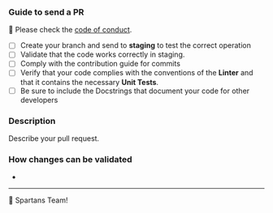 ### Guide to send a PR
🚨 Please check the [code of conduct](https://gitlab.com/pokespartans/code-of-conduct).
- [ ] Create your branch and send to **staging** to test the correct operation
- [ ] Validate that the code works correctly in staging.
- [ ] Comply with the contribution guide for commits
- [ ] Verify that your code complies with the conventions of the **Linter** and that it contains the necessary **Unit Tests**.
- [ ] Be sure to include the Docstrings that document your code for other developers
### Description
Describe your pull request.
### How changes can be validated
-
---
🙌 Spartans Team!
